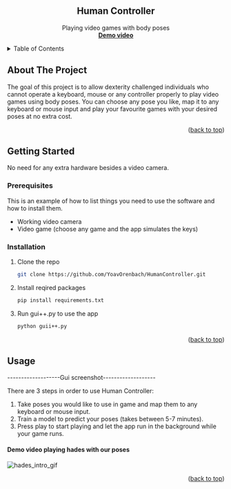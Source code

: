 <div id="top"></div>

<!-- PROJECT LOGO -->
<br />
<div align="center">

<h2 align="center">Human Controller</h2>

  <p align="center">
    Playing video games with body poses
    <br />
    <a href="#demo-video-playing-hades-with-our-poses"><strong>Demo video</strong></a>
    <br />
  </p>
</div>


<!-- TABLE OF CONTENTS -->
<details>
  <summary>Table of Contents</summary>
  <ol>
    <li>
      <a href="#about-the-project">About The Project</a>
   </li>
   <li>
     <a href="#getting-started">Getting Started</a>
     <ul>
     <li><a href="#prerequisites">Prerequisites</a></li>
      <li><a href="#installation">Installation</a></li>
     </ul>
   </li>
   <li><a href="#usage">Usage</a></li>
  </ol>
</details>



<!-- ABOUT THE PROJECT -->
## About The Project

The goal of this project is to allow dexterity challenged individuals who cannot operate a keyboard, mouse or any controller properly to play video games using body poses.
You can choose any pose you like, map it to any keyboard or mouse input and play your favourite games with your desired poses at no extra cost.

<p align="right">(<a href="#top">back to top</a>)</p>


<!-- GETTING STARTED -->
## Getting Started

No need for any extra hardware besides a video camera.

### Prerequisites

This is an example of how to list things you need to use the software and how to install them.
* Working video camera
* Video game (choose any game and the app simulates the keys)

### Installation

1. Clone the repo
   ```sh
   git clone https://github.com/YoavOrenbach/HumanController.git
   ```
2. Install reqired packages
   ```sh
   pip install requirements.txt
   ```
3. Run gui++.py to use the app
   ```sh
   python guii++.py
   ```

<p align="right">(<a href="#top">back to top</a>)</p>



<!-- USAGE EXAMPLES -->
## Usage

-------------------Gui screenshot-------------------

There are 3 steps in order to use Human Controller:
1. Take poses you would like to use in game and map them to any keyboard or mouse input.
2. Train a model to predict your poses (takes between 5-7 minutes).
3. Press play to start playing and let the app run in the background while your game runs.

#### Demo video playing hades with our poses  
![hades_intro_gif](https://user-images.githubusercontent.com/80704907/154738336-7d4aa904-3f71-43cc-b7b7-f2b467988a45.gif)


<p align="right">(<a href="#top">back to top</a>)</p>
